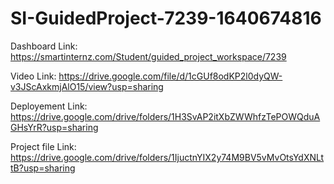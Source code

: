 # SI-GuidedProject-7239-1640674816
Dashboard Link: https://smartinternz.com/Student/guided_project_workspace/7239

Video Link: https://drive.google.com/file/d/1cGUf8odKP2l0dyQW-v3JScAxkmjAlO15/view?usp=sharing

Deployement Link: https://drive.google.com/drive/folders/1H3SvAP2itXbZWWhfzTePOWQduAGHsYrR?usp=sharing

Project file Link: https://drive.google.com/drive/folders/1IjuctnYIX2y74M9BV5vMvOtsYdXNLttB?usp=sharing
